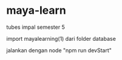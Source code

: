 # maya-learn
tubes impal semester 5

import mayalearning(1) dari folder database

jalankan dengan node "npm run devStart"